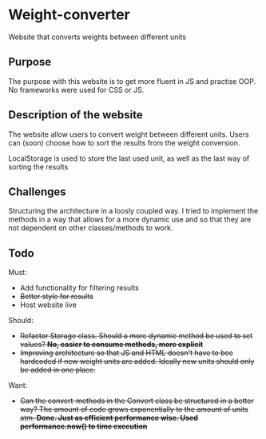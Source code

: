 # Weight-converter
Website that converts weights between different units

## Purpose
The purpose with this website is to get more fluent in JS and practise OOP. No frameworks were used for CSS or JS.

## Description of the website
The website allow users to convert weight between different units. Users can (soon) choose how to sort the results from the weight conversion. 

LocalStorage is used to store the last used unit, as well as the last way of sorting the results 

## Challenges
Structuring the architecture in a loosly coupled way. I tried to implement the methods in a way that allows for a more dynamic use and so that they are not dependent on other classes/methods to work.

## Todo
Must:
* Add functionality for filtering results
* ~~Better style for results~~
* Host website live

Should:
* ~~Refactor Storage class. Should a more dynamic method be used to set values? **No, easier to consume methods, more explicit**~~
* ~~Improving architecture so that JS and HTML doesn't have to bee hardcoded if new weight units are added. Ideally new units should only be added in one place.~~

Want:
* ~~Can the convert-methods in the Convert class be structured in a better way? The amount of code grows exponentially to the amount of units atm. **Done. Just as efficient performance wise. Used performance.now() to time execution**~~